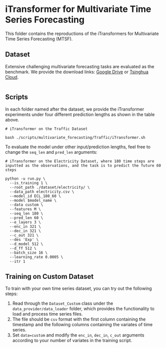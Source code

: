 # iTransformer for Multivariate Time Series Forecasting

This folder contains the reproductions of the iTransformers for Multivariate Time Series Forecasting (MTSF).

## Dataset

Extensive challenging multivariate forecasting tasks are evaluated as the benchmark. We provide the download links: [Google Drive](https://drive.google.com/file/d/1l51QsKvQPcqILT3DwfjCgx8Dsg2rpjot/view?usp=drive_link) or [Tsinghua Cloud](https://cloud.tsinghua.edu.cn/f/2ea5ca3d621e4e5ba36a/).

<p align="center">
<img src="../..//figures/datasets_mtsf.png" alt="" align=center />
</p>

## Scripts

In each folder named after the dataset, we provide the iTransformer experiments under four different prediction lengths as shown in the table above.

```
# iTransformer on the Traffic Dataset

bash ./scripts/multivariate_forecasting/Traffic/iTransformer.sh
```

To evaluate the model under other input/prediction lengths, feel free to change the ```seq_len``` and ```pred_len``` arguments:

```
# iTransformer on the Electricity Dataset, where 180 time steps are inputted as the observations, and the task is to predict the future 60 steps

python -u run.py \
  --is_training 1 \
  --root_path ./dataset/electricity/ \
  --data_path electricity.csv \
  --model_id ECL_180_60 \
  --model $model_name \
  --data custom \
  --features M \
  --seq_len 180 \
  --pred_len 60 \
  --e_layers 3 \
  --enc_in 321 \
  --dec_in 321 \
  --c_out 321 \
  --des 'Exp' \
  --d_model 512 \
  --d_ff 512 \
  --batch_size 16 \
  --learning_rate 0.0005 \
  --itr 1
```


## Training on Custom Dataset

To train with your own time series dataset, you can try out the following steps:

1. Read through the ```Dataset_Custom``` class under the ```data_provider/data_loader``` folder, which provides the functionality to load and process time series files.
2. The file should be ```csv``` format with the first column containing the timestamp and the following columns containing the variates of time series.
3. Set ```data=custom``` and modify the ```enc_in```, ```dec_in```, ```c_out``` arguments according to your number of variates in the training script.
